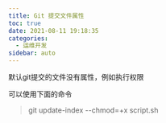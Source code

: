 ```yaml
---
title: Git 提交文件属性
toc: true
date: 2021-08-11 19:18:35
categories:
  - 运维开发
sidebar: auto
---
```


默认git提交的文件没有属性，例如执行权限

可以使用下面的命令

> git update-index --chmod=+x script.sh
